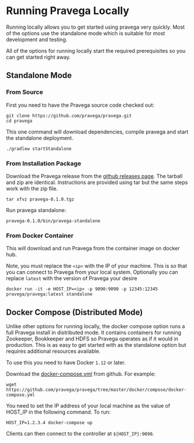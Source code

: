 <!--
Copyright (c) 2017 Dell Inc., or its subsidiaries. All Rights Reserved.

Licensed under the Apache License, Version 2.0 (the "License");
you may not use this file except in compliance with the License.
You may obtain a copy of the License at

    http://www.apache.org/licenses/LICENSE-2.0
-->
# Running Pravega Locally

Running locally allows you to get started using pravega very quickly. Most of the options use the standalone mode which is suitable for most development and testing.

All of the options for running locally start the required prerequisites so you can get started right away.

## Standalone Mode

### From Source

First you need to have the Pravega source code checked out:

```
git clone https://github.com/pravega/pravega.git
cd pravega
```

This one command will download dependencies, compile pravega and start the standalone deployment.

```
./gradlew startStandalone
```

### From Installation Package

Download the Pravega release from the [github releases page](https://github.com/pravega/pravega/releases). The tarball and zip are identical. Instructions are provided using tar but the same steps work with the zip file.

```
tar xfvz pravega-0.1.0.tgz
```

Run pravega standalone:

```
pravega-0.1.0/bin/pravega-standalone
```

### From Docker Container

This will download and run Pravega from the container image on docker hub.

Note, you must replace the `<ip>` with the IP of your machine. This is so that you can connect to Pravega from your local system. Optionally you can replace `latest` with the version of Pravega your desire

```
docker run -it -e HOST_IP=<ip> -p 9090:9090 -p 12345:12345 pravega/pravega:latest standalone
```

## Docker Compose (Distributed Mode)

Unlike other options for running locally, the docker compose option runs a full Pravega install in distributed mode. It contains containers for running Zookeeper, Bookkeeper and HDFS so Pravega operates as if it would in production. This is as easy to get started with as the standalone option but requires additional resources available.

To use this you need to have Docker `1.12` or later.

Download the [docker-compose.yml](https://github.com/pravega/pravega/tree/master/docker/compose/docker-compose.yml) from github. For example:

```
wget https://github.com/pravega/pravega/tree/master/docker/compose/docker-compose.yml
```

You need to set the IP address of your local machine as the value of HOST_IP in the following command. To run:

```
HOST_IP=1.2.3.4 docker-compose up
```

Clients can then connect to the controller at `${HOST_IP}:9090`.